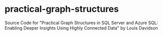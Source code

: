 # practical-graph-structures
Source Code for "Practical Graph Structures in SQL Server and Azure SQL: Enabling Deeper Insights Using Highly Connected Data" by Louis Davidson 

